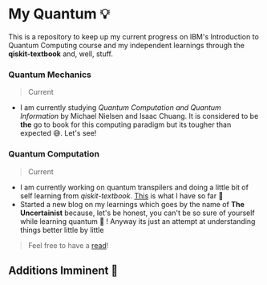 # My Quantum :bulb:
This is a repository to keep up my current progress on IBM's Introduction to Quantum Computing course and my independent learnings through the **qiskit-textbook** and, well, stuff.
### Quantum Mechanics 
> Current
- I am currently studying *Quantum Computation and Quantum Information* by Michael Nielsen and Isaac Chuang. It is considered to be **the** go to book for this computing paradigm but its tougher than expected :sweat_smile:. Let's see!
### Quantum Computation
> Current
- I am currently working on quantum transpilers and doing a little bit of self learning from *qiskit-textbook*. [This](https://github.com/TheGupta2012/MyQuantum/tree/master/my_qiskit) is what I have so far :crossed_fingers:
- Started a new blog on my learnings which goes by the name of **The Uncertainist** because, let's be honest, you can't be so sure of yourself while learning quantum :exploding_head: ! Anyway its just an attempt at understanding things better little by little
> Feel free to have a [read](https://harshitco19.wixsite.com/uncertainist/blog)!

## Additions Imminent :construction:
